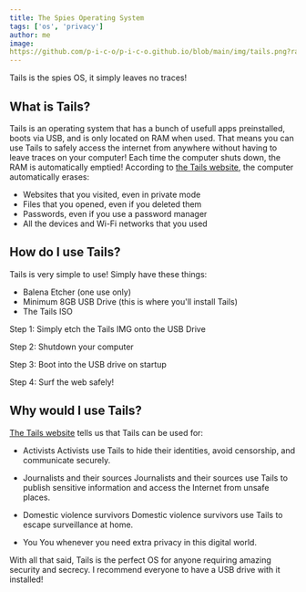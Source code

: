 ```yaml
---
title: The Spies Operating System
tags: ['os', 'privacy']
author: me
image: 
https://github.com/p-i-c-o/p-i-c-o.github.io/blob/main/img/tails.png?raw=true
---
```

Tails is the spies OS, it simply leaves no traces!

## What is Tails?
Tails is an operating system that has a bunch of usefull apps 
preinstalled, boots via USB, and is only located on RAM when used. That 
means you can use Tails to safely access the internet from anywhere 
without having to leave traces on your computer! Each time the computer 
shuts down, the RAM is automatically emptied! According to [the Tails 
website](https://www.tails.net), the computer automatically erases:

- Websites that you visited, even in private mode
- Files that you opened, even if you deleted them
- Passwords, even if you use a password manager
- All the devices and Wi-Fi networks that you used


## How do I use Tails?
Tails is very simple to use! Simply have these things:
- Balena Etcher (one use only)
- Minimum 8GB USB Drive (this is where you'll install Tails)
- The Tails ISO

Step 1:
Simply etch the Tails IMG onto the USB Drive

Step 2:
Shutdown your computer

Step 3:
Boot into the USB drive on startup

Step 4:
Surf the web safely!


## Why would I use Tails?

[The Tails website](https://www.tails.net) tells us that Tails can be used 
for:

- Activists
Activists use Tails to hide their identities, avoid censorship, and 
communicate securely.

- Journalists and their sources
Journalists and their sources use Tails to publish sensitive information 
and access the Internet from unsafe places.

- Domestic violence survivors
Domestic violence survivors use Tails to escape surveillance at home.

- You
You whenever you need extra privacy in this digital world.


With all that said, Tails is the perfect OS for anyone requiring amazing 
security and secrecy. I recommend everyone to have a USB drive with it 
installed!
